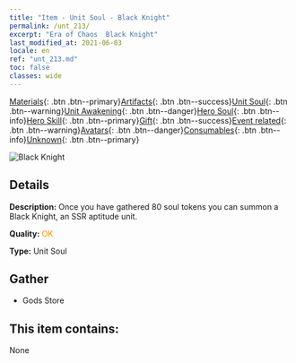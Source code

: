 ```yaml
---
title: "Item - Unit Soul - Black Knight"
permalink: /unt_213/
excerpt: "Era of Chaos  Black Knight"
last_modified_at: 2021-06-03
locale: en
ref: "unt_213.md"
toc: false
classes: wide
---
```

 [Materials](/Items/){: .btn .btn--primary}[Artifacts](/Items/Artifacts/){: .btn .btn--success}[Unit Soul](/Items/UnitSoul/){: .btn .btn--warning}[Unit Awakening](/Items/UnitAwakening/){: .btn .btn--danger}[Hero Soul](/Items/HeroSoul/){: .btn .btn--info}[Hero Skill](/Items/HeroSkill/){: .btn .btn--primary}[Gift](/Items/Gift/){: .btn .btn--success}[Event related](/Items/Events/){: .btn .btn--warning}[Avatars](/Items/Avatars/){: .btn .btn--danger}[Consumables](/Items/Consumables/){: .btn .btn--info}[Unknown](/Items/Unknown/){: .btn .btn--primary}

 ![Black Knight](/images/u/ti_siwangqishi.jpg)

## Details
 **Description:** Once you have gathered 80 soul tokens you can summon a Black Knight, an SSR aptitude unit.

 **Quality:** <span style="color: #FF8C00">OK</span>

 **Type:** Unit Soul

## Gather

*    Gods Store 

## This item contains:

  None

